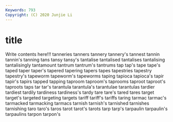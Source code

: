 ```yaml
---
Keywords: 793
Copyright: (C) 2020 Junjie Li
---
```


# title

Write contents here!!!
tanneries
tanners 
tannery 
tannery's 
tannest 
tannin 
tannin's 
tanning 
tans 
tansy 
tansy's
tantalise 
tantalised 
tantalises 
tantalising 
tantalisingly 
tantamount 
tantrum 
tantrum's 
tantrums 
tap
tap's 
tape 
tape's 
taped 
taper 
taper's 
tapered 
tapering 
tapers 
tapes
tapestries 
tapestry 
tapestry's 
tapeworm 
tapeworm's 
tapeworms 
taping 
tapioca 
tapioca's 
tapir
tapir's 
tapirs 
tapped 
tapping 
taproom 
taproom's 
taprooms 
taproot 
taproot's 
taproots
taps 
tar 
tar's 
tarantula 
tarantula's 
tarantulae 
tarantulas 
tardier 
tardiest 
tardily
tardiness 
tardiness's 
tardy 
tare 
tare's 
tared 
tares 
target 
target's 
targeted
targeting 
targets 
tariff 
tariff's 
tariffs 
taring 
tarmac 
tarmac's 
tarmacked 
tarmacking
tarmacs 
tarnish 
tarnish's 
tarnished 
tarnishes 
tarnishing 
taro 
taro's 
taros 
tarot
tarot's 
tarots 
tarp 
tarp's 
tarpaulin 
tarpaulin's 
tarpaulins 
tarpon 
tarpon's 
